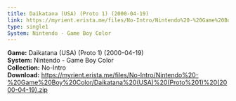 ```yaml
---
title: Daikatana (USA) (Proto 1) (2000-04-19)
link: https://myrient.erista.me/files/No-Intro/Nintendo%20-%20Game%20Boy%20Color/Daikatana%20(USA)%20(Proto%201)%20(2000-04-19).zip
type: single1
System: Nintendo - Game Boy Color
---
```

<b>Game:</b> Daikatana (USA) (Proto 1) (2000-04-19)<br>
<b>System:</b> Nintendo - Game Boy Color<br>
<b>Collection:</b> No-Intro<br>
<b>Download:</b> https://myrient.erista.me/files/No-Intro/Nintendo%20-%20Game%20Boy%20Color/Daikatana%20(USA)%20(Proto%201)%20(2000-04-19).zip